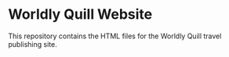 # Worldly Quill Website

This repository contains the HTML files for the Worldly Quill travel publishing site.

